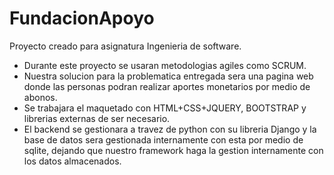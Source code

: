 # FundacionApoyo

Proyecto creado para asignatura Ingenieria de software.
- Durante este proyecto se usaran metodologias agiles como SCRUM.
- Nuestra solucion para la problematica entregada sera una pagina web donde las personas podran realizar aportes monetarios por medio de abonos.
- Se trabajara el maquetado con HTML+CSS+JQUERY, BOOTSTRAP y librerias externas de ser necesario.
- El backend se gestionara a travez de python con su libreria Django y la base de datos sera gestionada internamente con esta por medio de sqlite, dejando que nuestro framework haga la gestion internamente con los datos almacenados.
